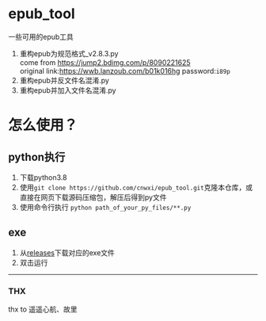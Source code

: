 # epub_tool<br>
一些可用的epub工具<br>
1. 重构epub为规范格式_v2.8.3.py<br>
come from https://jump2.bdimg.com/p/8090221625<br>
original link:https://wwb.lanzoub.com/b01k016hg
password:`i89p`<br>
2. 重构epub并反文件名混淆.py<br>
3. 重构epub并加入文件名混淆.py<br>
# 怎么使用？
## python执行
1. 下载python3.8
2. 使用`git clone https://github.com/cnwxi/epub_tool.git`克隆本仓库，或直接在网页下载源码压缩包，解压后得到py文件
3. 使用命令行执行 `python path_of_your_py_files/**.py`
## exe
1. 从[releases](https://github.com/cnwxi/epub_tool/releases)下载对应的exe文件
2. 双击运行

---

### THX
thx to 遥遥心航、故里
